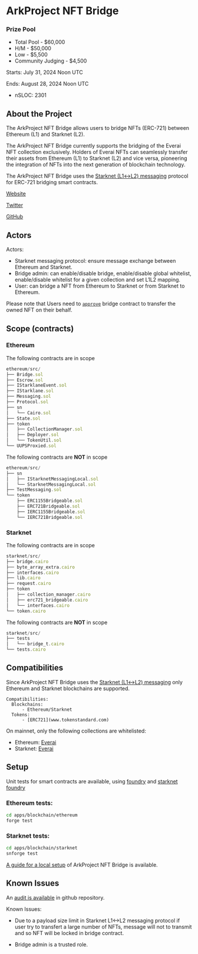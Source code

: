 # ArkProject NFT Bridge 

### Prize Pool

- Total Pool - $60,000
- H/M -  $50,000
- Low - $5,500
- Community Judging -  $4,500


Starts: July 31, 2024 Noon UTC

Ends: August 28, 2024 Noon UTC

- nSLOC: 2301

[//]: # (contest-details-open)

## About the Project
The ArkProject NFT Bridge allows users to bridge NFTs (ERC-721) between Ethereum (L1) and Starknet (L2).

The ArkProject NFT Bridge currently supports the bridging of the Everai NFT collection exclusively. Holders of Everai NFTs can seamlessly transfer their assets from Ethereum (L1) to Starknet (L2) and vice versa, pioneering the integration of NFTs into the next generation of blockchain technology.

The ArkProject NFT Bridge uses the [Starknet (L1↔L2) messaging](https://docs.starknet.io/architecture-and-concepts/network-architecture/messaging-mechanism/) protocol for ERC-721 bridging smart contracts. 

[Website](https://bridge.arkproject.dev/)

[Twitter](https://x.com/ArkProjectNFTs)

[GitHub](https://github.com/ArkProjectNFTs/bridge)

## Actors

Actors:
- Starknet messaging protocol: ensure message exchange between Ethereum and Starknet.
- Bridge admin: can enable/disable bridge, enable/disable global whitelist, enable/disable whitelist for a given collection and set L1L2 mapping.
- User: can bridge a NFT from Ethereum to Starknet or from Starknet to Ethereum.

Please note that Users need to [`approve`](https://docs.openzeppelin.com/contracts/5.x/api/token/erc721#IERC721-approve-address-uint256-) bridge contract to transfer the owned NFT on their behalf.

[//]: # (contest-details-close)

[//]: # (scope-open)

## Scope (contracts)

### Ethereum
The following contracts are in scope
```js
ethereum/src/
├── Bridge.sol
├── Escrow.sol
├── IStarklaneEvent.sol
├── IStarklane.sol
├── Messaging.sol
├── Protocol.sol
├── sn
│   └── Cairo.sol
├── State.sol
├── token
│   ├── CollectionManager.sol
│   ├── Deployer.sol
│   └── TokenUtil.sol
└── UUPSProxied.sol
```

The following contracts are **NOT** in scope
```js
ethereum/src/
├── sn
│   ├── IStarknetMessagingLocal.sol
│   └── StarknetMessagingLocal.sol
├── TestMessaging.sol
└── token
    ├── ERC1155Bridgeable.sol
    ├── ERC721Bridgeable.sol
    ├── IERC1155Bridgeable.sol
    └── IERC721Bridgeable.sol
```

### Starknet
The following contracts are in scope
```js
starknet/src/
├── bridge.cairo
├── byte_array_extra.cairo
├── interfaces.cairo
├── lib.cairo
├── request.cairo
├── token
│   ├── collection_manager.cairo
│   ├── erc721_bridgeable.cairo
│   └── interfaces.cairo
└── token.cairo
```

The following contracts are **NOT** in scope
```js
starknet/src/
├── tests
│   └── bridge_t.cairo
└── tests.cairo
```


## Compatibilities

Since ArkProject NFT Bridge uses the [Starknet (L1↔L2) messaging](https://docs.starknet.io/architecture-and-concepts/network-architecture/messaging-mechanism/) only Ethereum and Starknet blockchains are supported.

```
Compatibilities:
  Blockchains:
      - Ethereum/Starknet
  Tokens:
      - [ERC721](www.tokenstandard.com)
```

On mainnet, only the following collections are whitelisted:
- Ethereum: [Everai](https://etherscan.io/token/0x9a38dec0590abc8c883d72e52391090e948ddf12)
- Starknet: [Everai](https://starkscan.co/nft-contract/0x02acee8c430f62333cf0e0e7a94b2347b5513b4c25f699461dd8d7b23c072478)

[//]: # (scope-close)

[//]: # (getting-started-open)

## Setup

Unit tests for smart contracts are available, using [foundry](https://book.getfoundry.sh/) and [starknet foundry](https://foundry-rs.github.io/starknet-foundry/index.html)

### Ethereum tests:
```bash
cd apps/blockchain/ethereum
forge test
```

### Starknet tests:
```bash
cd apps/blockchain/starknet
snforge test
```

[A guide for a local setup](https://github.com/ArkProjectNFTs/bridge/blob/main/apps/blockchain/local_setup.md) of ArkProject NFT Bridge is available.

[//]: # (getting-started-close)

[//]: # (known-issues-open)

## Known Issues

An [audit is available](https://github.com/ArkProjectNFTs/bridge/blob/main/docs/audit/Audit-Cairo_Security_Clan-Updated.pdf) in github repository.

Known Issues:
- Due to a payload size limit in Starknet L1<->L2 messaging protocol if user try to transfert a large number of NFTs, message will not to transmit and so NFT will be locked in bridge contract.

- Bridge admin is a trusted role.

[//]: # (known-issues-close)